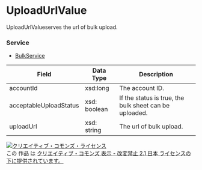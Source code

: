 # UploadUrlValue
UploadUrlValueserves the url of bulk upload.
### Service
+ [BulkService](../services/BulkService.md)

| Field | Data Type | Description | 
|---|---|---|
| accountId| xsd:long| The account ID. |
| acceptableUploadStatus| xsd: boolean| If the status is true, the bulk sheet can be uploaded. |
| uploadUrl| xsd: string| The url of bulk upload. |
<a rel="license" href="http://creativecommons.org/licenses/by-nd/2.1/jp/"><img alt="クリエイティブ・コモンズ・ライセンス" style="border-width:0" src="https://i.creativecommons.org/l/by-nd/2.1/jp/88x31.png" /></a><br />この 作品 は <a rel="license" href="http://creativecommons.org/licenses/by-nd/2.1/jp/">クリエイティブ・コモンズ 表示 - 改変禁止 2.1 日本 ライセンスの下に提供されています。</a>

